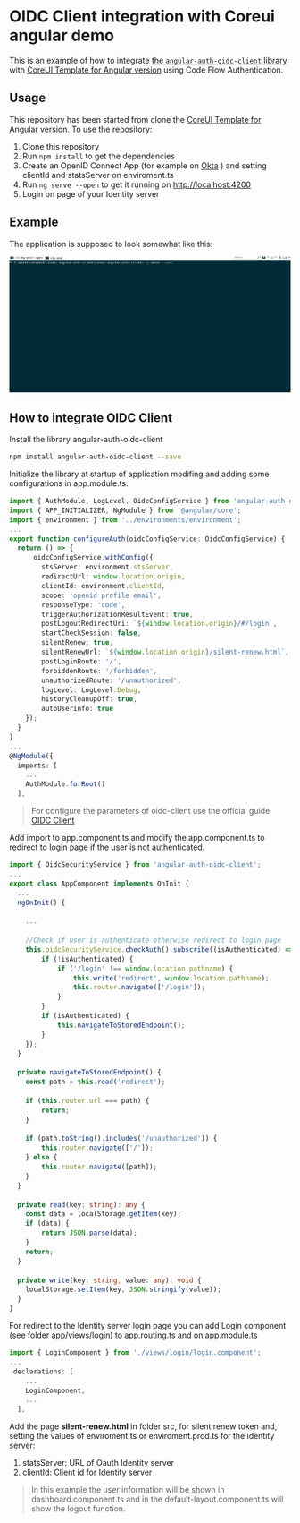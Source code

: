 # OIDC Client integration with Coreui angular demo
This is an example of how to integrate [the `angular-auth-oidc-client` library](https://www.npmjs.com/package/angular-auth-oidc-client) with [CoreUI Template for Angular version](https://github.com/coreui/coreui-angular) using Code Flow Authentication.

## Usage

This repository has been started from clone the [CoreUI Template for Angular version](https://github.com/coreui/coreui-angular).
To use the repository:

1. Clone this repository
1. Run `npm install` to get the dependencies
1. Create an OpenID Connect App (for example on [Okta](https://developer.okta.com/blog/2017/04/17/angular-authentication-with-oidc?&_ga=2.149889334.1666385962.1594288019-1402970635.1591772239#create-an-openid-connect-app-in-okta) ) and setting clientId and statsServer on enviroment.ts
1. Run `ng serve --open` to get it running on [http://localhost:4200](http://localhost:4200) 
1. Login on page of your Identity server


## Example
The application is supposed to look somewhat like this:

![Use Case](gif/example.gif)

## How to integrate OIDC Client

Install the library angular-auth-oidc-client
``` bash
npm install angular-auth-oidc-client --save
```

Initialize the library at startup of application modifing and adding some configurations in app.module.ts:
``` ts
import { AuthModule, LogLevel, OidcConfigService } from 'angular-auth-oidc-client';
import { APP_INITIALIZER, NgModule } from '@angular/core';
import { environment } from '../environments/environment';
...
export function configureAuth(oidcConfigService: OidcConfigService) {
  return () => {
      oidcConfigService.withConfig({
        stsServer: environment.stsServer,
        redirectUrl: window.location.origin,
        clientId: environment.clientId,
        scope: 'openid profile email',
        responseType: 'code',
        triggerAuthorizationResultEvent: true,
        postLogoutRedirectUri: `${window.location.origin}/#/login`,
        startCheckSession: false,
        silentRenew: true,
        silentRenewUrl: `${window.location.origin}/silent-renew.html`,
        postLoginRoute: '/',
        forbiddenRoute: '/forbidden',
        unauthorizedRoute: '/unauthorized',
        logLevel: LogLevel.Debug,
        historyCleanupOff: true,
        autoUserinfo: true
    });
  }
}
...
@NgModule({
  imports: [
    ...
    AuthModule.forRoot() 
  ],

```
>For configure the parameters of oidc-client use the official guide [OIDC Client](https://github.com/damienbod/angular-auth-oidc-client)


Add import to app.component.ts and modify the app.component.ts to redirect to login page if the user is not authenticated.
``` ts
import { OidcSecurityService } from 'angular-auth-oidc-client';
...
export class AppComponent implements OnInit {
  ...
  ngOnInit() {
    
    ...

    //Check if user is authenticate otherwise redirect to login page
    this.oidcSecurityService.checkAuth().subscribe((isAuthenticated) => { 
        if (!isAuthenticated) { 
            if ('/login' !== window.location.pathname) {
                this.write('redirect', window.location.pathname);
                this.router.navigate(['/login']);
            }
        }
        if (isAuthenticated) { 
            this.navigateToStoredEndpoint();
        }
    });
  }

  private navigateToStoredEndpoint() {
    const path = this.read('redirect');

    if (this.router.url === path) {
        return;
    }

    if (path.toString().includes('/unauthorized')) {
        this.router.navigate(['/']);
    } else {
        this.router.navigate([path]);
    }
  }

  private read(key: string): any {
    const data = localStorage.getItem(key);
    if (data) {
        return JSON.parse(data);
    }
    return;
  }

  private write(key: string, value: any): void {
    localStorage.setItem(key, JSON.stringify(value));
  }
}
```

For redirect to the Identity server login page you can add Login component (see folder app/views/login) to app.routing.ts and on app.module.ts
``` ts
import { LoginComponent } from './views/login/login.component';
...
 declarations: [
    ...
    LoginComponent,
    ...
  ],
```


Add the page **silent-renew.html** in folder src, for silent renew token and, setting the values of enviroment.ts or enviroment.prod.ts for the identity server:

1. statsServer: URL of Oauth Identity server
1. clientId: Client id for Identity server


> In this example the user information will be shown in dashboard.component.ts and in the default-layout.component.ts will show the logout function.